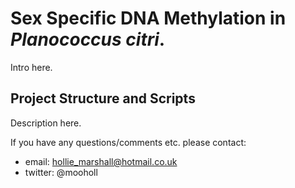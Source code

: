 # Sex Specific DNA Methylation in *Planococcus citri*.

Intro here.

## Project Structure and Scripts
Description here.

If you have any questions/comments etc. please contact:
- email: hollie_marshall@hotmail.co.uk
- twitter: @mooholl
